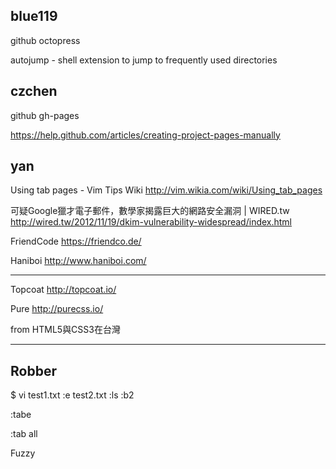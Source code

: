 ## blue119


github octopress

autojump - shell extension to jump to frequently used directories


## czchen


github  gh-pages

<https://help.github.com/articles/creating-project-pages-manually>

## yan


Using tab pages - Vim Tips Wiki
<http://vim.wikia.com/wiki/Using_tab_pages>

可疑Google獵才電子郵件，數學家揭露巨大的網路安全漏洞 | WIRED.tw
<http://wired.tw/2012/11/19/dkim-vulnerability-widespread/index.html>



FriendCode
<https://friendco.de/>

Haniboi
<http://www.haniboi.com/>


------

Topcoat
<http://topcoat.io/>

Pure
<http://purecss.io/>

from HTML5與CSS3在台灣

------



## Robber


$ vi test1.txt
:e test2.txt
:ls
:b2

:tabe

:tab all

Fuzzy